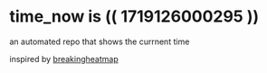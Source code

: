 # time_now is (( 1719126000295 ))

an automated repo that shows the currnent time

inspired by [breakingheatmap](https://github.com/breakingheatmap/breakingheatmap)